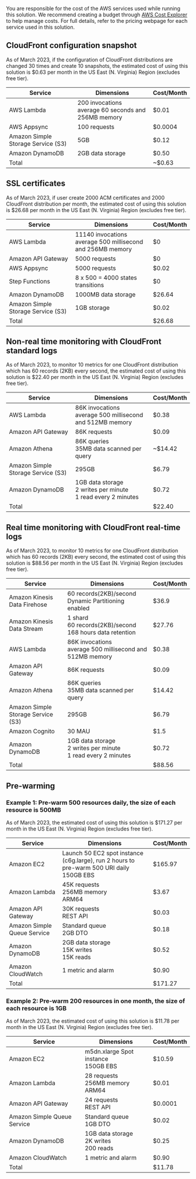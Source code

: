You are responsible for the cost of the AWS services used while running this solution. We recommend creating a budget through [AWS Cost Explorer](http://aws.amazon.com/aws-cost-management/aws-cost-explorer/) to help manage costs. For full details, refer to the pricing webpage for each service used in this solution.


##  CloudFront configuration snapshot
 
As of March 2023, if the configuration of CloudFront distributions are changed 30 times and create 10 snapshots, the estimated cost of using this solution is $0.63 per month in the US East (N. Virginia) Region (excludes free tier).

|  Service  | Dimensions | Cost/Month | 
|  ----  | ----  | ----  |  
| AWS Lambda | 200 invocations<br>average 60 seconds and 256MB memory | $0.01 |
| AWS Appsync | 100 requests | $0.0004 |
| Amazon Simple Storage Service (S3) |  5GB | $0.12 |
| Amazon DynamoDB | 2GB data storage | $0.50 |
| Total |  | ~$0.63 |


##  SSL certificates
 
As of March 2023, if user create 2000 ACM certificates and 2000 CloudFront distribution per month, the estimated cost of using this solution is $26.68 per month in the US East (N. Virginia) Region (excludes free tier).

| Service            | Dimensions                                                    | Cost/Month | 
|--------------------|---------------------------------------------------------------|------------|  
| AWS Lambda         | 11140 invocations<br>average 500 millisecond and 256MB memory | $0         |
| Amazon API Gateway | 5000 requests                                                 | $0         |
| AWS Appsync        | 5000 requests                                                 | $0.02      |
| Step Functions     | 8 x 500 = 4000 states transitions                             | $0         |
| Amazon DynamoDB    | 1000MB data storage                                           | $26.64     |
| Amazon Simple Storage Service (S3) | 1GB storage                                   | $0.02      |
| Total              |                                                               | $26.68     |


##  Non-real time monitoring with CloudFront standard logs
 
As of March 2023, to monitor 10 metrics for one CloudFront distribution which has 60 records (2KB) every second, the estimated cost of using this solution is $22.40 per month in the US East (N. Virginia) Region (excludes free tier).

|  Service  | Dimensions | Cost/Month | 
|  ----  | ----  | ----  |  
| AWS Lambda | 86K invocations<br>average 500 millisecond and 512MB memory | $0.38 |
| Amazon API Gateway | 86K requests | $0.09 |
| Amazon Athena | 86K queries<br>35MB data scanned per query | ~$14.42 |
| Amazon Simple Storage Service (S3) |  295GB | $6.79 |
| Amazon DynamoDB | 1GB data storage<br>2 writes per minute<br>1 read every 2 minutes | $0.72 |
| Total |  | $22.40 |


## Real time monitoring with CloudFront real-time logs
 
 As of March 2023, to monitor 10 metrics for one CloudFront distribution which has 60 records (2KB) every second, the estimated cost of using this solution is $88.56 per month in the US East (N. Virginia) Region (excludes free tier).


|  Service  | Dimensions | Cost/Month | 
|  ----  | ----  | ----  |  
| Amazon Kinesis Data Firehose | 60 records(2KB)/second<br>Dynamic Partitioning enabled | $36.9 |
| Amazon Kinesis Data Stream | 1 shard<br>60 records(2KB)/second<br>168 hours data retention | $27.76 |
| AWS Lambda | 86K invocations<br>average 500 millisecond and 512MB memory | $0.38 |
| Amazon API Gateway | 86K requests | $0.09 |
| Amazon Athena | 86K queries<br>35MB data scanned per query | $14.42 |
| Amazon Simple Storage Service (S3) | 295GB | $6.79 |
| Amazon Cognito | 30 MAU | $1.5 |
| Amazon DynamoDB | 1GB data storage<br>2 writes per minute<br>1 read every 2 minutes | $0.72 |
| Total |  | $88.56 |


## Pre-warming

### Example 1: Pre-warm 500 resources daily, the size of each resource is 500MB

As of March 2023, the estimated cost of using this solution is $171.27 per month in the US East (N. Virginia) Region (excludes free tier).

|  Service  | Dimensions | Cost/Month | 
|  ----  | ----  | ----  |  
| Amazon EC2 | Launch 50 EC2 spot instance (c6g.large), run 2 hours to pre-warm 500 URI daily<br>150GB EBS | $165.97 |
| Amazon Lambda | 45K requests<br>256MB memory<br>ARM64 | $3.67 |
| Amazon API Gateway | 30K requests<br>REST API | $0.03 |
| Amazon Simple Queue Service | Standard queue<br>2GB DTO | $0.18 |
| Amazon DynamoDB | 2GB data storage<br>15K writes<br>15K reads | $0.52 |
| Amazon CloudWatch | 1 metric and alarm | $0.90 |
| Total |  | $171.27 |

### Example 2: Pre-warm 200 resources in one month, the size of each resource is 1GB

As of March 2023, the estimated cost of using this solution is $11.78 per month in the US East (N. Virginia) Region (excludes free tier).

|  Service  | Dimensions | Cost/Month | 
|  ----  | ----  | ----  |  
| Amazon EC2 | m5dn.xlarge Spot instance<br>150GB EBS | $10.59 |
| Amazon Lambda | 28 requests<br>256MB memory<br>ARM64 | $0.01 |
| Amazon API Gateway | 24 requests<br>REST API | $0.0001 |
| Amazon Simple Queue Service | Standard queue<br>1GB DTO | $0.02 |
| Amazon DynamoDB | 1GB data storage<br>2K writes<br>200 reads | $0.25 |
| Amazon CloudWatch | 1 metric and alarm | $0.90 |
| Total |  | $11.78 |
